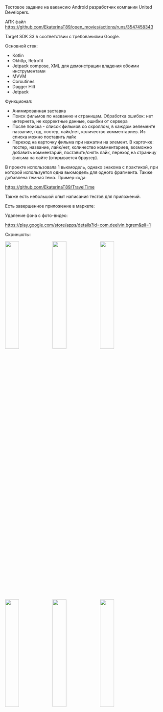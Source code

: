 Тестовое задание на вакансию Android разработчик компании United Developers.

АПК файл https://github.com/EkaterinaT89/open_movies/actions/runs/3547458343 

Target SDK 33 в соответствии с требованиями Google.

Основной стек: 
- Kotlin
- Okhttp, Retrofit
- Jetpack compose, XML для демонстрации владения обоими инструментами 
- MVVM
- Coroutines 
- Dagger Hilt
- Jetpack 

Функционал:
- Анимированная заставка
- Поиск фильмов по названию и страницам. Обработка ошибок: нет интернета, не корректные данные, ошибки от сервера 
- После поиска - список фильмов со скроллом, в каждом эелементе название, год, постер, лайк/нет, количество комментариев. Из списка можно поставить лайк 
- Переход на карточку фильма при нажатии на элемент. В карточке: постер, название, лайк/нет, количество комментариев, возможно добавить комментарий, поставить/снять лайк, переход на страницу фильма на сайте (открывается браузер).

В проекте использовала 1 вьюмодель, однако знакома с практикой, при которой используется одна вьюмодель для одного фрагмента. Также добавлена темная тема.
Пример кода: 

https://github.com/EkaterinaT89/TravelTime

Также есть небольшой опыт написания тестов для приложений. 

Есть завершенное приложение в маркете: 

Удаление фона с фото-видео:

https://play.google.com/store/apps/details?id=com.deelvin.bgrem&pli=1 

Скриншоты: 

<img src=https://user-images.githubusercontent.com/88279403/203977711-171952e8-4610-493f-bb5b-774fb98c459a.png width=30% height=30%>
<img src=https://user-images.githubusercontent.com/88279403/203977715-ae29d9d4-350b-4a6d-8a0b-a0598d47c645.png width=30% height=30%>
<img src=https://user-images.githubusercontent.com/88279403/203977717-4e0bfc3f-a613-45e6-be7e-9e050ff8e811.png width=30% height=30%>
<img src=https://user-images.githubusercontent.com/88279403/203977720-b9a30abe-aa0a-4bf8-9455-2d47c36b0dfe.png width=30% height=30%>
<img src=https://user-images.githubusercontent.com/88279403/203977721-59943267-6471-49e2-81f7-9e246f7efee7.png width=30% height=30%>
<img src=https://user-images.githubusercontent.com/88279403/203977724-b1ae8372-a4e7-4d66-8213-d3e293788a45.png width=30% height=30%>
